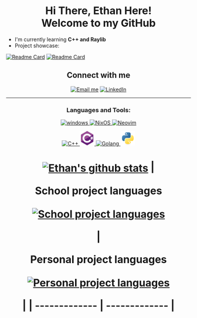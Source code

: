 <h1 align="center">Hi There, Ethan Here!<br/> Welcome to my GitHub</h1>

- I'm currently learning **C++ and Raylib**
- Project showcase:

[![Readme Card](https://github-readme-stats.vercel.app/api/pin/?username=eef-g-archive&repo=Dungeoneer\&title_color=f2d5cf\&icon_color=f2d5cf\&text_color=c6d0f5\&bg_color=232634)](https://github.com/eef-g-archive/Dungeoneer) [![Readme Card](https://github-readme-stats.vercel.app/api/pin/?username=eef-g&repo=the-caverns\&title_color=f2d5cf\&icon_color=f2d5cf\&text_color=c6d0f5\&bg_color=232634)](https://github.com/eef-g/DOOM-Remake)


<h2 align="center"> Connect with me</h2>
<p align="center">
    <a href="mailto: coding@eef-g.com"><img src="https://cdn.discordapp.com/attachments/1201605094433624084/1201605129569308712/mailto_icon.png?ex=65ca6cfb&is=65b7f7fb&hm=099bf8be1fe070f3e8967b1b2f8a23f7773c30a20d5105a3263e2f1e40016c80&" alt="Email me" width="40" height="40"/></a>
    <a href="https://www.linkedin.com/in/ethan-gray-42aab81b5/" target="_blank" rel="noreferrer"><img src="https://static.cdnlogo.com/logos/l/78/linkedin-icon.svg" alt="LinkedIn" width="40" height="40"/></a>
</p>

<hr />
<h3 align="center">Languages and Tools:</h3>

<p align="center">
    <a href="https://www.microsoft.com/en-us/windows" target="_blank" rel="noreferrer"> <img src="https://upload.wikimedia.org/wikipedia/commons/5/5f/Windows_logo_-_2012.svg" alt="windows" width="40" height="40"/> </a>
    <a href="https://nixos.org/" target="_blank" rel="noreferrer"> <img src="https://imgs.search.brave.com/FBoXoc3z1QYFD0Tx-q_Mt0m7RIO3IGGQvQVxJmTgwfg/rs:fit:500:0:0/g:ce/aHR0cHM6Ly9pY29u/LmljZXBhbmVsLmlv/L1RlY2hub2xvZ3kv/c3ZnL05peE9TLnN2/Zw.svg" alt="NixOS" width="40" height="40"/> </a>
    <a href="https://neovim.io/" target="_blank" rel="noreferrer"> <img src="https://upload.wikimedia.org/wikipedia/commons/3/3a/Neovim-mark.svg" alt="Neovim" width="40" height="40"/> </a>
</p>
<p align="center">
    <a href="https://isocpp.org/" target="_blank" rel="noreferrer"> <img src="https://upload.wikimedia.org/wikipedia/commons/1/18/ISO_C%2B%2B_Logo.svg" alt="C++" width="40" height="40"/> </a>
    <a href="https://www.w3schools.com/cs/" target="_blank" rel="noreferrer"> <img src="https://raw.githubusercontent.com/devicons/devicon/master/icons/csharp/csharp-original.svg" alt="csharp" width="40" height="40"/> </a>
    <a href="https://go.dev/" target ="_blank"> <img src="https://img.icons8.com/color/48/000000/golang.png" alt="Golang" width="40" height="40"/> </a>
    <a href="https://www.python.org" target="_blank" rel="noreferrer"> <img src="https://raw.githubusercontent.com/devicons/devicon/master/icons/python/python-original.svg" alt="python" width="40" height="40"/> </a> 
</p>
<h1 align="center">

<a href="https://github.com/anuraghazra/github-readme-stats"><img align="center" src="https://github-readme-stats.vercel.app/api?username=eef-g&show_icons=true&hide_border=true&hide=issues&count_private=true&title_color=f2d5cf&icon_color=f2d5cf&text_color=c6d0f5&bg_color=232634" alt="Ethan's github stats" /></a>
| <p align="center"><p>School project languages</p><a href="https://github.com/anuraghazra/github-readme-stats"><img align="center" src="https://github-readme-stats.vercel.app/api/top-langs/?username=eef-g-archive&layout=donut&hide_border=true&title_color=f2d5cf&icon_color=f2d5cf&text_color=c6d0f5&bg_color=232634" alt="School project languages"/></a></p> | <p align="center"><p>Personal project languages</p><a href="https://github.com/anuraghazra/github-readme-stats"><img align="center" src="https://github-readme-stats.vercel.app/api/top-langs/?username=eef-g&layout=donut&hide_border=true&title_color=f2d5cf&icon_color=f2d5cf&text_color=c6d0f5&bg_color=232634" alt="Personal project languages"/></a></p> |
| ------------- | ------------- |
